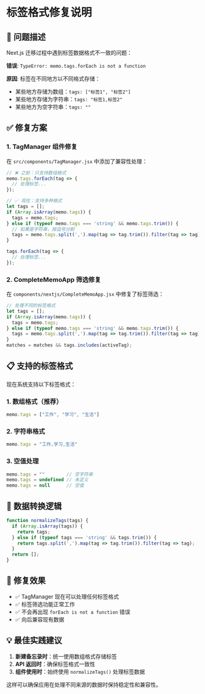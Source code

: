 # 标签格式修复说明

## 🐛 问题描述

Next.js 迁移过程中遇到标签数据格式不一致的问题：

**错误**: `TypeError: memo.tags.forEach is not a function`

**原因**: 标签在不同地方以不同格式存储：
- 某些地方存储为数组：`tags: ["标签1", "标签2"]`
- 某些地方存储为字符串：`tags: "标签1,标签2"`
- 某些地方为空字符串：`tags: ""`

## ✅ 修复方案

### 1. TagManager 组件修复

在 `src/components/TagManager.jsx` 中添加了兼容性处理：

```javascript
// ❌ 之前：只支持数组格式
memo.tags.forEach(tag => {
  // 处理标签...
});

// ✅ 现在：支持多种格式
let tags = [];
if (Array.isArray(memo.tags)) {
  tags = memo.tags;
} else if (typeof memo.tags === 'string' && memo.tags.trim()) {
  // 如果是字符串，按逗号分割
  tags = memo.tags.split(',').map(tag => tag.trim()).filter(tag => tag);
}

tags.forEach(tag => {
  // 处理标签...
});
```

### 2. CompleteMemoApp 筛选修复

在 `components/nextjs/CompleteMemoApp.jsx` 中修复了标签筛选：

```javascript
// 处理不同的标签格式
let tags = [];
if (Array.isArray(memo.tags)) {
  tags = memo.tags;
} else if (typeof memo.tags === 'string' && memo.tags.trim()) {
  tags = memo.tags.split(',').map(tag => tag.trim()).filter(tag => tag);
}
matches = matches && tags.includes(activeTag);
```

## 📋 支持的标签格式

现在系统支持以下标签格式：

### 1. 数组格式（推荐）
```javascript
memo.tags = ["工作", "学习", "生活"]
```

### 2. 字符串格式
```javascript
memo.tags = "工作,学习,生活"
```

### 3. 空值处理
```javascript
memo.tags = ""        // 空字符串
memo.tags = undefined // 未定义
memo.tags = null      // 空值
```

## 🔄 数据转换逻辑

```javascript
function normalizeTags(tags) {
  if (Array.isArray(tags)) {
    return tags;
  } else if (typeof tags === 'string' && tags.trim()) {
    return tags.split(',').map(tag => tag.trim()).filter(tag => tag);
  }
  return [];
}
```

## 🎯 修复效果

- ✅ TagManager 现在可以处理任何标签格式
- ✅ 标签筛选功能正常工作
- ✅ 不会再出现 `forEach is not a function` 错误
- ✅ 向后兼容现有数据

## 💡 最佳实践建议

1. **新建备忘录时**：统一使用数组格式存储标签
2. **API 返回时**：确保标签格式一致性
3. **组件使用时**：始终使用 `normalizeTags()` 处理标签数据

这样可以确保应用在处理不同来源的数据时保持稳定性和兼容性。